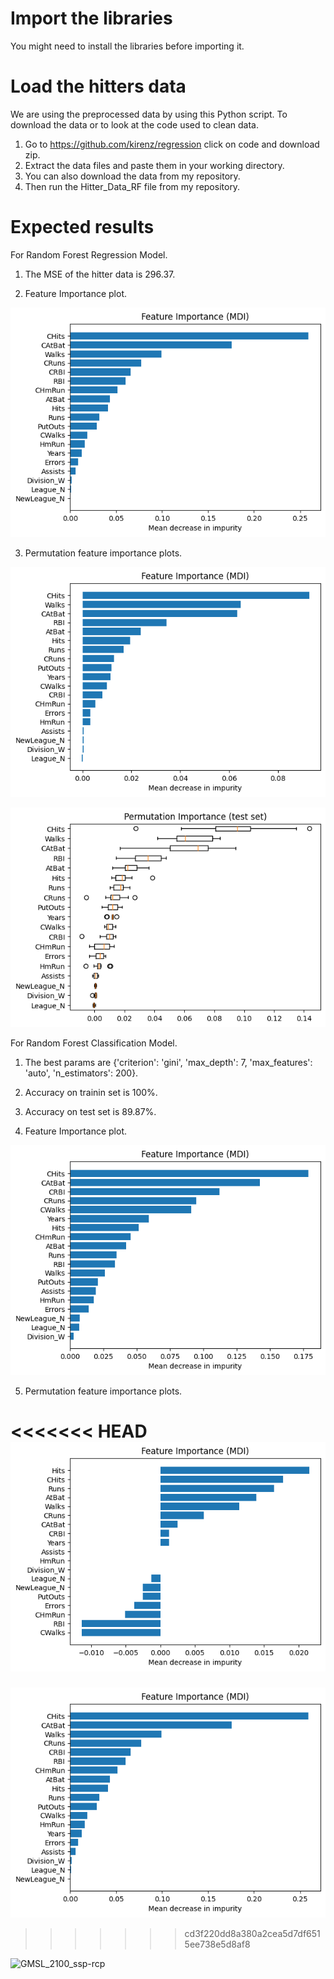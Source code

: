 # Import the libraries
You might need to install the libraries before importing it.
# Load the hitters data
We are using the preprocessed data by using this Python script. 
To download the data or to look at the code used to clean data.
1. Go to  https://github.com/kirenz/regression click on code and download zip.
2. Extract the data files and paste them in your working directory.
3. You can also download the data from my repository.
4. Then run the Hitter_Data_RF file from my repository.
# Expected results
For Random Forest Regression Model.
1. The MSE of the hitter data is 296.37.

2. Feature Importance plot.

![gmsl figure](figs/feature_imp.png)

3. Permutation feature importance plots.

![gmsl figure](figs/permutation_feature_imp.png)

![gmsl figure](figs/permutation_feature_imp_boxplot.png)


For Random Forest Classification Model. 
1. The best params are {'criterion': 'gini', 'max_depth': 7, 'max_features': 'auto', 'n_estimators': 200}.
2. Accuracy on trainin set is 100%.
3. Accuracy on test set is 89.87%.

4. Feature Importance plot.

![gmsl figure](figs/class_feature_imp.png)

5. Permutation feature importance plots.

<<<<<<< HEAD
![gmsl figure](figs/class_permutation_feature_imp.png)
=======
![importances plot](feature_imp.png)
>>>>>>> cd3f220dd8a380a2cea5d7df6515ee738e5d8af8

![GMSL_2100_ssp-rcp](https://user-images.githubusercontent.com/19948806/217910218-719969f7-3eee-459b-884c-b76d448c1929.png)

